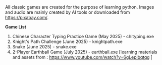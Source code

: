 All classic games are created for the purpose of learning python. 
Images and audio are mainly created by AI tools or downloaded from https://pixabay.com/. 

**Game List**
1. Chinese Character Typing Practice Game (May 2025) - chityping.exe
2. Knight's Path Challenge (June 2025) - knightpath.exe
3. Snake (June 2025) - snake.exe
4. 2-Player Earthball Game (July 2025) - earthball.exe [learning materials and assets from : https://www.youtube.com/watch?v=6gLeplbqtqg ] 
